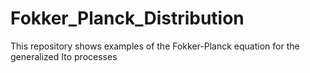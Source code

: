 # Fokker_Planck_Distribution
 This repository shows examples of the Fokker-Planck equation for the generalized Ito processes

